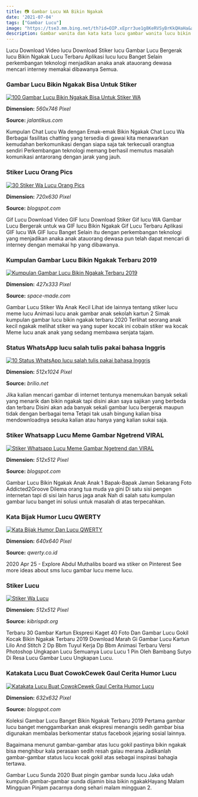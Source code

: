 ```yaml
---
title: 📷 Gambar Lucu WA Bikin Ngakak
date: '2021-07-04'
tags: ["Gambar Lucu"]
image: "https://tse3.mm.bing.net/th?id=OIP.xEprr3ue1g8KeRVSyBrKkQHaHa&amp;pid=15.1"
description: Gambar wanita dan kata kata lucu gambar wanita lucu bikin ngakak gambar wanita muslimah kartun lucu gambar wanita pms lucu kumpulan gambar dp wa lucu lucu ga
---
```




Lucu Download Video lucu Download Stiker lucu Gambar Lucu Bergerak lucu Bikin Ngakak Lucu Terbaru Aplikasi lucu lucu Banget Selain perkembangan teknologi menjadikan anaka anak atauorang dewasa mencari interney memakai dibawanya Semua.



###  Gambar Lucu Bikin Ngakak Bisa Untuk Stiker 

[![100 Gambar Lucu Bikin Ngakak Bisa Untuk Stiker WA ](https://assets.jalantikus.com/assets/cache/560/746/userfiles/2020/09/20/27-ee3a8.jpg)](https://assets.jalantikus.com/assets/cache/560/746/userfiles/2020/09/20/27-ee3a8.jpg)


**Dimension:** _560x746 Pixel_ 

**Source:** _jalantikus.com_ 


Kumpulan Chat Lucu Wa dengan Emak-emak Bikin Ngakak Chat Lucu Wa Berbagai fasilitas chatting yang tersedia di gawai kita menawarkan kemudahan berkomunikasi dengan siapa saja tak terkecuali orangtua sendiri Perkembangan teknologi memang berhasil memutus masalah komunikasi antarorang dengan jarak yang jauh.


### Stiker Lucu Orang Pics

[![30 Stiker Wa Lucu Orang Pics](https://lh6.googleusercontent.com/proxy/1kXHbz2YYk8JWb2XjJwbwh6CMj9r6YTkGPdp0AEkJtMimoeuK1if1_uiy1cFaiFda-aKzGb8m4YV-Rpaary8Q1T44eWmC8JRpd-C_ctvgz_reoGnLBXiFdGmvY3osgqeieUJwbaC3Aj-QUnJb2ycO8_LiYLROzu0V7RB=w1200-h630-p-k-no-nu)](https://lh6.googleusercontent.com/proxy/1kXHbz2YYk8JWb2XjJwbwh6CMj9r6YTkGPdp0AEkJtMimoeuK1if1_uiy1cFaiFda-aKzGb8m4YV-Rpaary8Q1T44eWmC8JRpd-C_ctvgz_reoGnLBXiFdGmvY3osgqeieUJwbaC3Aj-QUnJb2ycO8_LiYLROzu0V7RB=w1200-h630-p-k-no-nu)


**Dimension:** _720x630 Pixel_ 

**Source:** _blogspot.com_ 


Gif Lucu Download Video GIF lucu Download Stiker Gif lucu WA Gambar Lucu Bergerak untuk wa GIF lucu Bikin Ngakak Gif Lucu Terbaru Aplikasi GIF lucu WA GIF lucu Banget Selain itu dengan perkembangan teknologi yang menjadikan anaka anak atauorang dewasa pun telah dapat mencari di interney dengan memakai hp yang dibawanya.


### Kumpulan Gambar Lucu Bikin Ngakak Terbaru 2019

[![Kumpulan Gambar Lucu Bikin Ngakak Terbaru 2019](http://space-made.com/wp-content/uploads/2019/04/gambar-lucu-bikin-ngakak-7.jpg)](http://space-made.com/wp-content/uploads/2019/04/gambar-lucu-bikin-ngakak-7.jpg)


**Dimension:** _427x333 Pixel_ 

**Source:** _space-made.com_ 


Gambar Lucu Stiker Wa Anak Kecil Lihat ide lainnya tentang stiker lucu meme lucu Animasi lucu anak gambar anak sekolah kartun 2 Simak kumpulan gambar lucu bikin ngakak terbaru 2020 Terlihat seorang anak kecil ngakak melihat stiker wa yang super kocak ini cobain stiker wa kocak Meme lucu anak anak yang sedang membawa senjata tajam.


### Status WhatsApp lucu salah tulis pakai bahasa Inggris 

[![10 Status WhatsApp lucu salah tulis pakai bahasa Inggris ](https://cdn-brilio-net.akamaized.net/news/2020/10/15/193804/1332363-status-wa-berbahasa-inggris.jpg)](https://cdn-brilio-net.akamaized.net/news/2020/10/15/193804/1332363-status-wa-berbahasa-inggris.jpg)


**Dimension:** _512x1024 Pixel_ 

**Source:** _brilio.net_ 


Jika kalian mencari gambar di internet tentunya menemukan banyak sekali yang menarik dan bikin ngakak tapi disini akan saya sajikan yang berbeda dan terbaru Disini akan ada banyak sekali gambar lucu bergerak maupun tidak dengan berbagai tema Tetapi tak usah bingung kalian bisa mendownloadnya sesuka kalian atau hanya yang kalian sukai saja.


### Stiker Whatsapp Lucu Meme Gambar Ngetrend VIRAL

[![Stiker Whatsapp Lucu Meme  Gambar Ngetrend dan VIRAL](https://i.pinimg.com/originals/14/14/1a/14141af7b178c4742922987a922a102b.jpg)](https://i.pinimg.com/originals/14/14/1a/14141af7b178c4742922987a922a102b.jpg)


**Dimension:** _512x512 Pixel_ 

**Source:** _blogspot.com_ 


Gambar Lucu Bikin Ngakak Anak Anak 1 Bapak-Bapak Jaman Sekarang Foto Addicted2Groove Dilema orang tua muda ya gini Di satu sisi pengen internetan tapi di sisi lain harus jaga anak Nah di salah satu kumpulan gambar lucu banget ini solusi untuk masalah di atas terpecahkan.


### Kata Bijak Humor Lucu QWERTY

[![Kata Bijak Humor Dan Lucu  QWERTY](https://s-media-cache-ak0.pinimg.com/736x/7a/26/43/7a264350547347065011fd89fe5f2dba--kata-kata-lucu-gambar-lucu.jpg)](https://s-media-cache-ak0.pinimg.com/736x/7a/26/43/7a264350547347065011fd89fe5f2dba--kata-kata-lucu-gambar-lucu.jpg)


**Dimension:** _640x640 Pixel_ 

**Source:** _qwerty.co.id_ 


2020 Apr 25 - Explore Abdul Muthalibs board wa stiker on Pinterest See more ideas about sms lucu gambar lucu meme lucu.


### Stiker Lucu

[![Stiker Wa Lucu](https://www.kibrispdr.org/data/stiker-wa-lucu-11.jpg)](https://www.kibrispdr.org/data/stiker-wa-lucu-11.jpg)


**Dimension:** _512x512 Pixel_ 

**Source:** _kibrispdr.org_ 


Terbaru 30 Gambar Kartun Ekspresi Kaget 40 Foto Dan Gambar Lucu Gokil Kocak Bikin Ngakak Terbaru 2019 Download Marah Gi Gambar Lucu Kartun Lilo And Stitch 2 Dp Bbm Tuyul Kerja Dp Bbm Animasi Terbaru Versi Photoshop Ungkapan Lucu Semuanya Lucu Lucu 1 Pin Oleh Bambang Sutyo Di Resa Lucu Gambar Lucu Ungkapan Lucu.


### Katakata Lucu Buat CowokCewek Gaul Cerita Humor Lucu 

[![Katakata Lucu Buat CowokCewek Gaul  Cerita Humor Lucu ](http://1.bp.blogspot.com/-vkL09suwq0o/VRwUQ66FzNI/AAAAAAAABUE/kv3GcE2eJno/s1600/kata-kata%2Blucu%2Bbuat%2Bcowok%2Bgaul.jpg)](http://1.bp.blogspot.com/-vkL09suwq0o/VRwUQ66FzNI/AAAAAAAABUE/kv3GcE2eJno/s1600/kata-kata%2Blucu%2Bbuat%2Bcowok%2Bgaul.jpg)


**Dimension:** _632x632 Pixel_ 

**Source:** _blogspot.com_ 



Koleksi Gambar Lucu Banget Bikin Ngakak Terbaru 2019 Pertama gambar lucu banget menggambarkan anak ekspresi menangis sedih gambar bisa digunakan membalas berkomentar status facebook jejaring sosial lainnya.


Bagaimana menurut gambar-gambar atas lucu gokil pastinya bikin ngakak bisa menghibur kala perasaan sedih resah galau merana Jadikanlah gambar-gambar status lucu kocak gokil atas sebagai inspirasi bahagia tertawa.


Gambar Lucu Sunda 2020 Buat pingin gambar sunda lucu Jaka udah kumpulin gambar-gambar sunda dijamin bisa bikin ngakakHayang Malam Mingguan Pinjam pacarnya dong sehari malam mingguan 2.




